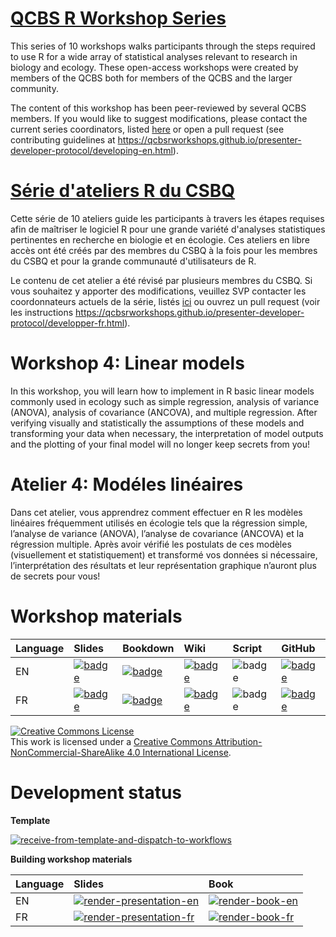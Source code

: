 # [QCBS R Workshop Series](https://wiki.qcbs.ca/r)

This series of 10 workshops walks participants through the steps required to use R for a wide array of statistical analyses relevant to research in biology and ecology. These open-access workshops were created by members of the QCBS both for members of the QCBS and the larger community.

The content of this workshop has been peer-reviewed by several QCBS members. If you would like to suggest modifications, please contact the current series coordinators, listed [here](https://wiki.qcbs.ca/r) or open a pull request (see contributing guidelines at <https://qcbsrworkshops.github.io/presenter-developer-protocol/developing-en.html>).

# [Série d'ateliers R du CSBQ](https://wiki.qcbs.ca/r)

Cette série de 10 ateliers guide les participants à travers les étapes requises afin de maîtriser le logiciel R pour une grande variété d'analyses statistiques pertinentes en recherche en biologie et en écologie. Ces ateliers en libre accès ont été créés par des membres du CSBQ à la fois pour les membres du CSBQ et pour la grande communauté d'utilisateurs de R.

Le contenu de cet atelier a été révisé par plusieurs membres du CSBQ. Si vous souhaitez y apporter des modifications, veuillez SVP contacter les coordonnateurs actuels de la série, listés [ici](https://wiki.qcbs.ca/r) ou ouvrez un pull request (voir les instructions <https://qcbsrworkshops.github.io/presenter-developer-protocol/developper-fr.html>).

# Workshop 4: Linear models

In this workshop, you will learn how to implement in R basic linear models commonly used in ecology such as simple regression, analysis of variance (ANOVA), analysis of covariance (ANCOVA), and multiple regression. After verifying visually and statistically the assumptions of these models and transforming your data when necessary, the interpretation of model outputs and the plotting of your final model will no longer keep secrets from you!

# Atelier 4: Modéles linéaires

Dans cet atelier, vous apprendrez comment effectuer en R les modèles linéaires fréquemment utilisés en écologie tels que la régression simple, l’analyse de variance (ANOVA), l’analyse de covariance (ANCOVA) et la régression multiple. Après avoir vérifié les postulats de ces modèles (visuellement et statistiquement) et transformé vos données si nécessaire, l’interprétation des résultats et leur représentation graphique n’auront plus de secrets pour vous!

# Workshop materials

Language | Slides | Bookdown | Wiki | Script | GitHub 
:--------|:-------|:-----|:-----|:------ |:-------
EN | [![badge](https://img.shields.io/static/v1?style=flat-square&label=Slides&message=04&color=red&logo=html5)](https://qcbsrworkshops.github.io/workshop04/pres-en/workshop04-pres-en.html) | [![badge](https://img.shields.io/static/v1?style=flat-square&label=book&message=04&logo=github)](https://qcbsrworkshops.github.io/workshop04/book-en/index.html) | [![badge](https://img.shields.io/static/v1?style=flat-square&label=wiki&message=04&logo=wikipedia)](https://wiki.qcbs.ca/r_workshop4) | ![badge](https://img.shields.io/static/v1?style=flat-square&label=script&message=04&color=2a50b8&logo=r) | [![badge](https://img.shields.io/static/v1?style=flat-square&label=repo&message=dev&color=6f42c1&logo=github)](https://github.com/QCBSRworkshops/workshop04) 
FR | [![badge](https://img.shields.io/static/v1?style=flat-square&label=Diapos&message=04&color=red&logo=html5)](https://qcbsrworkshops.github.io/workshop04/pres-fr/workshop04-pres-fr.html) | [![badge](https://img.shields.io/static/v1?style=flat-square&label=livre&message=04&logo=github)](https://qcbsrworkshops.github.io/workshop04/book-fr/index.html) | [![badge](https://img.shields.io/static/v1?style=flat-square&label=wiki&message=04&logo=wikipedia)](https://wiki.qcbs.ca/r_atelier4) | ![badge](https://img.shields.io/static/v1?style=flat-square&label=script&message=04&color=2a50b8&logo=r) | [![badge](https://img.shields.io/static/v1?style=flat-square&label=repo&message=dev&color=6f42c1&logo=github)](https://github.com/QCBSRworkshops/workshop04) 

<a rel="license" href="http://creativecommons.org/licenses/by-nc-sa/4.0/"><img alt="Creative Commons License" style="border-width:0" src="https://i.creativecommons.org/l/by-nc-sa/4.0/88x31.png" /></a><br />This work is licensed under a <a rel="license" href="http://creativecommons.org/licenses/by-nc-sa/4.0/">Creative Commons Attribution-NonCommercial-ShareAlike 4.0 International License</a>.

# Development status

**Template** 

[![receive-from-template-and-dispatch-to-workflows](https://github.com/QCBSRworkshops/workshop04/workflows/receive-from-template-and-dispatch-to-workflows/badge.svg)](https://github.com/QCBSRworkshops/workshop04/actions?query=workflow%3Areceive-from-template-and-dispatch-to-workflows) 

**Building workshop materials**

Language | Slides | Book
:------- | :----- | :-----
EN  | [![render-presentation-en](https://github.com/QCBSRworkshops/workshop04/workflows/render-presentation-en/badge.svg)](https://github.com/QCBSRworkshops/workshop04/actions?query=workflow%3Arender-presentation-en) | [![render-book-en](https://github.com/QCBSRworkshops/workshop04/workflows/render-book-en/badge.svg)](https://github.com/QCBSRworkshops/workshop04/actions?query=workflow%3Arender-book-en)
FR   | [![render-presentation-fr](https://github.com/QCBSRworkshops/workshop04/workflows/render-presentation-fr/badge.svg)](https://github.com/QCBSRworkshops/workshop04/actions?query=workflow%3Arender-presentation-fr) | [![render-book-fr](https://github.com/QCBSRworkshops/workshop04/workflows/render-book-fr/badge.svg)](https://github.com/QCBSRworkshops/workshop04/actions?query=workflow%3Arender-book-fr)
